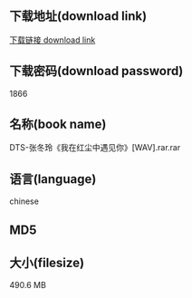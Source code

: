 ## 下载地址(download link)
[下载链接 download link](https://tutu365.netlify.app/?s=DTS-%E5%BC%A0%E5%86%AC%E7%8E%B2%E3%80%8A%E6%88%91%E5%9C%A8%E7%BA%A2%E5%B0%98%E4%B8%AD%E9%81%87%E8%A7%81%E4%BD%A0%E3%80%8B%5BWAV%5D.rar)

## 下载密码(download password)
1866

## 名称(book name)
DTS-张冬玲《我在红尘中遇见你》[WAV].rar.rar

## 语言(language)
chinese

## MD5


## 大小(filesize)
490.6 MB
